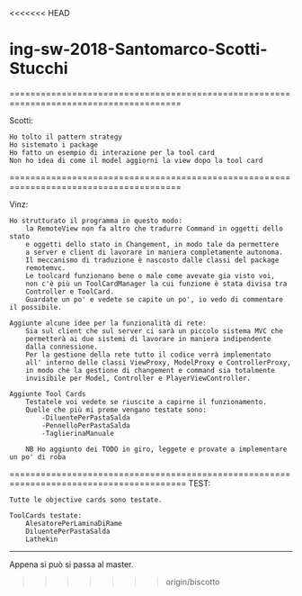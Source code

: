 <<<<<<< HEAD
# ing-sw-2018-Santomarco-Scotti-Stucchi

=======================================================================================

Scotti:

	Ho tolto il pattern strategy
	Ho sistemato i package
	Ho fatto un esempio di interazione per la tool card
	Non ho idea di come il model aggiorni la view dopo la tool card

=======================================================================================

Vinz:

	Ho strutturato il programma in questo modo: 
		la RemoteView non fa altro che tradurre Command in oggetti dello stato 
		e oggetti dello stato in Changement, in modo tale da permettere 
		a server e client di lavorare in maniera completamente autonoma. 
		Il meccanismo di traduzione è nascosto dalle classi del package 
		remotemvc.
		Le toolcard funzionano bene o male come avevate gia visto voi, 
		non c'è più un ToolCardManager la cui funzione è stata divisa tra 
		Controller e ToolCard.
		Guardate un po' e vedete se capite un po', io vedo di commentare il possibile.

	Aggiunte alcune idee per la funzionalità di rete:
		Sia sul client che sul server ci sarà un piccolo sistema MVC che 
		permetterà ai due sistemi di lavorare in maniera indipendente
		dalla connessione.
		Per la gestione della rete tutto il codice verrà implementato 
		all' interno delle classi ViewProxy, ModelProxy e ControllerProxy,
		in modo che la gestione di changement e command sia totalmente 
		invisibile per Model, Controller e PlayerViewController.

	Aggiunte Tool Cards
		Testatele voi vedete se riuscite a capirne il funzionamento.
		Quelle che più mi preme vengano testate sono:
			-DiluentePerPastaSalda
			-PennelloPerPastaSalda
			-TaglierinaManuale
		
		NB Ho aggiunto dei TODO in giro, leggete e provate a implementare un po' di roba
========================================================================================
TEST:

	Tutte le objective cards sono testate.
	
	ToolCards testate:
		AlesatorePerLaminaDiRame
		DiluentePerPastaSalda
		Lathekin
_________________________________________________________________________________________


Appena si può si passa al master.

>>>>>>> origin/biscotto
